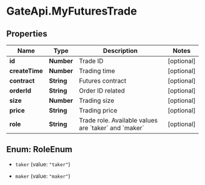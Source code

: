 # GateApi.MyFuturesTrade

## Properties

Name | Type | Description | Notes
------------ | ------------- | ------------- | -------------
**id** | **Number** | Trade ID | [optional] 
**createTime** | **Number** | Trading time | [optional] 
**contract** | **String** | Futures contract | [optional] 
**orderId** | **String** | Order ID related | [optional] 
**size** | **Number** | Trading size | [optional] 
**price** | **String** | Trading price | [optional] 
**role** | **String** | Trade role. Available values are &#x60;taker&#x60; and &#x60;maker&#x60; | [optional] 

## Enum: RoleEnum

* `taker` (value: `"taker"`)

* `maker` (value: `"maker"`)


